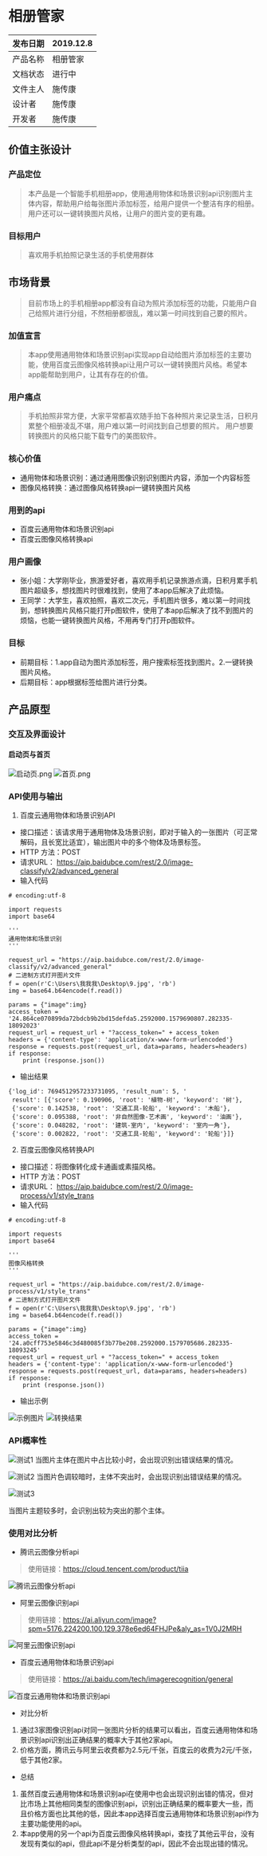 # 相册管家

| 发布日期 | 2019.12.8    |
| -------- | ------------ |
| 产品名称 | 相册管家 |
| 文档状态 | 进行中       |
| 文件主人 | 施传康       |
| 设计者   | 施传康       |
| 开发者   | 施传康       |

## 价值主张设计
### 产品定位
> 本产品是一个智能手机相册app，使用通用物体和场景识别api识别图片主体内容，帮助用户给每张图片添加标签，给用户提供一个整洁有序的相册。用户还可以一键转换图片风格，让用户的图片变的更有趣。
### 目标用户
> 喜欢用手机拍照记录生活的手机使用群体
## 市场背景
> 目前市场上的手机相册app都没有自动为照片添加标签的功能，只能用户自己给照片进行分组，不然相册都很乱，难以第一时间找到自己要的照片。
### 加值宣言
> 本app使用通用物体和场景识别api实现app自动给图片添加标签的主要功能，使用百度云图像风格转换api让用户可以一键转换图片风格。希望本app能帮助到用户，让其有存在的价值。
### 用户痛点
> 手机拍照非常方便，大家平常都喜欢随手拍下各种照片来记录生活，日积月累整个相册凌乱不堪，用户难以第一时间找到自己想要的照片。
> 用户想要转换图片的风格只能下载专门的美图软件。
### 核心价值
* 通用物体和场景识别：通过通用图像识别识别图片内容，添加一个内容标签
* 图像风格转换：通过图像风格转换api一键转换图片风格
### 用到的api
* 百度云通用物体和场景识别api
* 百度云图像风格转换api
### 用户画像
* 张小姐：大学刚毕业，旅游爱好者，喜欢用手机记录旅游点滴，日积月累手机图片超级多，想找图片时很难找到，使用了本app后解决了此烦恼。
* 王同学：大学生，喜欢拍照，喜欢二次元，手机图片很多，难以第一时间找到，想转换图片风格只能打开p图软件，使用了本app后解决了找不到图片的烦恼，也能一键转换图片风格，不用再专门打开p图软件。
### 目标
* 前期目标：1.app自动为图片添加标签，用户搜索标签找到图片。2.一键转换图片风格。
* 后期目标：app根据标签给图片进行分类。

## 产品原型
### 交互及界面设计
#### 启动页与首页
![启动页.png](https://upload-images.jianshu.io/upload_images/9734328-38b245925931eb4d.png?imageMogr2/auto-orient/strip%7CimageView2/2/w/1240)
![首页.png](https://upload-images.jianshu.io/upload_images/9734328-3153b52232b6e04b.png?imageMogr2/auto-orient/strip%7CimageView2/2/w/1240)

### API使用与输出
1. 百度云通用物体和场景识别API
* 接口描述：该请求用于通用物体及场景识别，即对于输入的一张图片（可正常解码，且长宽比适宜），输出图片中的多个物体及场景标签。
* HTTP 方法：POST
* 请求URL： https://aip.baidubce.com/rest/2.0/image-classify/v2/advanced_general
* 输入代码
```
# encoding:utf-8

import requests
import base64

'''
通用物体和场景识别
'''

request_url = "https://aip.baidubce.com/rest/2.0/image-classify/v2/advanced_general"
# 二进制方式打开图片文件
f = open(r'C:\Users\我我我\Desktop\9.jpg', 'rb')
img = base64.b64encode(f.read())

params = {"image":img}
access_token = '24.864ce070899da72bdcb9b2bd15defda5.2592000.1579690807.282335-18092023'
request_url = request_url + "?access_token=" + access_token
headers = {'content-type': 'application/x-www-form-urlencoded'}
response = requests.post(request_url, data=params, headers=headers)
if response:
    print (response.json())
```
* 输出结果
```
{'log_id': 7694512957233731095, 'result_num': 5, '
 result': [{'score': 0.190906, 'root': '植物-树', 'keyword': '树'}, 
 {'score': 0.142538, 'root': '交通工具-轮船', 'keyword': '木船'}, 
 {'score': 0.095388, 'root': '非自然图像-艺术画', 'keyword': '油画'}, 
 {'score': 0.048282, 'root': '建筑-室内', 'keyword': '室内一角'}, 
 {'score': 0.002822, 'root': '交通工具-轮船', 'keyword': '轮船'}]}
```
2. 百度云图像风格转换API
* 接口描述：将图像转化成卡通画或素描风格。
* HTTP 方法：POST
* 请求URL： https://aip.baidubce.com/rest/2.0/image-process/v1/style_trans
* 输入代码
```
# encoding:utf-8

import requests
import base64

'''
图像风格转换
'''

request_url = "https://aip.baidubce.com/rest/2.0/image-process/v1/style_trans"
# 二进制方式打开图片文件
f = open(r'C:\Users\我我我\Desktop\9.jpg', 'rb')
img = base64.b64encode(f.read())

params = {"image":img}
access_token = '24.a0cff753e5846c3d480085f3b77be208.2592000.1579705686.282335-18093245'
request_url = request_url + "?access_token=" + access_token
headers = {'content-type': 'application/x-www-form-urlencoded'}
response = requests.post(request_url, data=params, headers=headers)
if response:
    print (response.json())
```
* 输出示例

![示例图片](https://upload-images.jianshu.io/upload_images/9734328-f41819b23b0435f8.png?imageMogr2/auto-orient/strip%7CimageView2/2/w/1240)
![转换结果](https://upload-images.jianshu.io/upload_images/9734328-4934cc515686e0f9.png?imageMogr2/auto-orient/strip%7CimageView2/2/w/1240)
### API概率性

![测试1](https://upload-images.jianshu.io/upload_images/9734328-8ac37409bd07fd71.png?imageMogr2/auto-orient/strip%7CimageView2/2/w/1240)
当图片主体在图片中占比较小时，会出现识别出错误结果的情况。

![测试2](https://upload-images.jianshu.io/upload_images/9734328-2616efc88b85f9f5.png?imageMogr2/auto-orient/strip%7CimageView2/2/w/1240)
当图片色调较暗时，主体不突出时，会出现识别出错误结果的情况。

![测试3](https://upload-images.jianshu.io/upload_images/9734328-a7b071d189611494.png?imageMogr2/auto-orient/strip%7CimageView2/2/w/1240)

当图片主题较多时，会识别出较为突出的那个主体。
### 使用对比分析
* 腾讯云图像分析api
> 使用链接：https://cloud.tencent.com/product/tiia

![腾讯云图像分析api](https://upload-images.jianshu.io/upload_images/9734328-3ce08b55d59c7cce.png?imageMogr2/auto-orient/strip%7CimageView2/2/w/1240)

* 阿里云图像识别api
> 使用链接：https://ai.aliyun.com/image?spm=5176.224200.100.129.378e6ed64FHJPe&aly_as=1V0J2MRH

![阿里云图像识别api](https://upload-images.jianshu.io/upload_images/9734328-35ce181506335927.png?imageMogr2/auto-orient/strip%7CimageView2/2/w/1240)

* 百度云通用物体和场景识别api
> 使用链接：https://ai.baidu.com/tech/imagerecognition/general

![百度云通用物体和场景识别api](https://upload-images.jianshu.io/upload_images/9734328-014c1eb698f1ffb1.png?imageMogr2/auto-orient/strip%7CimageView2/2/w/1240)

* 对比分析
1. 通过3家图像识别api对同一张图片分析的结果可以看出，百度云通用物体和场景识别api识别出正确结果的概率大于其他2家api。
2. 价格方面，腾讯云与阿里云收费都为2.5元/千张，百度云的收费为2元/千张，低于其他2家。

* 总结
1. 虽然百度云通用物体和场景识别api在使用中也会出现识别出错的情况，但对比市场上其他相同类型的图像识别api，识别出正确结果的概率要大一些，而且价格方面也比其他的低，因此本app选择百度云通用物体和场景识别api作为主要功能使用的api。
2. 本app使用的另一个api为百度云图像风格转换api，查找了其他云平台，没有发现有类似的api，但此api不是分析类型的api，因此不会出现出错的情况。


